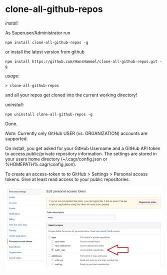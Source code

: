 # clone-all-github-repos

*install:*

As Superuser/Administrator run

	npm install clone-all-github-repos -g

or install the latest version from github
	
	npm install https://github.com/HansHammel/clone-all-github-repos.git -g

*usage:*
	
	> clone-all-github-repos

and all your repos get cloned into the current working directory!

*uninstall:*

	npm uninstall clone-all-github-repos -g

Done.

*Note:* 
Currently only GitHub USER (vs. ORGANIZATION) accounts are supported.

On install, you get asked for your GitHub Username and a GitHub API token to access public/private repository information. The settings are stored in your users home directory (~/.cagr/config.json or %HOMEPATH%\.cagr\config.json).

To create an access-token to to GitHub > Settings > Personal access tokens. Give at least read access to your public repositories. 

![create an access-token](/screenshots/githubsettings.jpg?raw=true "GitHub > Settings > Personal access tokens")

